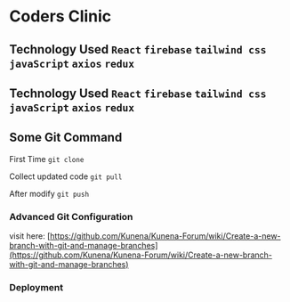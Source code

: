 # Coders Clinic


## Technology Used `React` `firebase` `tailwind css` `javaScript` `axios` `redux` 

## Technology Used `React` `firebase` `tailwind css` `javaScript` `axios` `redux`




## Some Git Command
First Time `git clone` 

Collect updated code  `git pull` 

After modify  `git push` 

### Advanced Git Configuration
visit here: [https://github.com/Kunena/Kunena-Forum/wiki/Create-a-new-branch-with-git-and-manage-branches](https://github.com/Kunena/Kunena-Forum/wiki/Create-a-new-branch-with-git-and-manage-branches)


### Deployment



